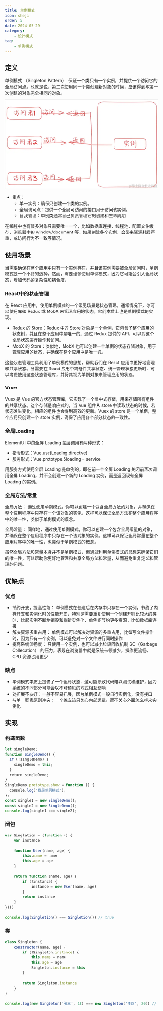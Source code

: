 ```yaml
---
title: 单例模式
icon: sheji
order: 5
date: 2024-05-29
category:
    - 设计模式
tag:
    - 单例模式
---
```


## 定义

单例模式 （Singleton Pattern），保证一个类只有一个实例，并提供一个访问它的全局访问点。也就是说，第二次使用同一个类创建新对象的时候，应该得到与第一次创建的对象完全相同的对象。

![ ](/img/designPattern/单例模式.png)

- 重点：
  - 单一实例：确保只创建一个类的实例。
  - 全局访问点：提供一个全局可访问的接口用于访问该实例。
  - 自我管理：单例类通常自己负责管理它的创建和生命周期

在编程中也有很多对象只需要唯一一个，比如数据库连接、线程池、配置文件缓存、浏览器中的 window/document 等，如果创建多个实例，会带来资源耗费严重，或访问行为不一致等情况。

## 使用场景

当需要确保在整个应用中只有一个实例存在，并且该实例需要被全局访问时，单例模式是一个不错的选择。然而，需要谨慎使用单例模式，因为它可能会引入全局状态，增加代码的复杂性和耦合度。

### React中的状态管理

在 React 应用中，使用单例模式的一个常见场景是状态管理。通常情况下，你可以使用库如 Redux 或 MobX 来管理应用的状态，它们本质上也是单例模式的实现。

- Redux 的 Store：Redux 中的 Store 对象是一个单例，它包含了整个应用的状态树，并且在整个应用中是唯一的。通过 Redux 提供的 API，可以对这个全局状态进行操作和访问。
- MobX 的 Store：类似地，MobX 也可以创建一个单例的状态存储对象，用于管理应用的状态，并确保在整个应用中是唯一的。

这些状态管理工具利用了单例模式的思想，帮助我们在 React 应用中更好地管理和共享状态。当需要在 React 应用中跨组件共享状态、统一管理状态更新时，可以考虑使用这些状态管理库，并将其视为单例对象来管理应用的状态。

### Vuex

Vuex 是 Vue 的官方状态管理库，它实现了一个集中式存储，用来存储所有组件的共享状态。这个存储是响应式的，当 Vue 组件从 store 中读取状态的时候，若状态发生变化，相应的组件也会得到高效的更新。Vuex 的 store 是一个单例，整个应用只创建一个 store 实例，确保了应用各个部分状态的一致性。

### 全局Loading

ElementUI 中的全屏 Loading 蒙层调用有两种形式：

- 指令形式：Vue.use(Loading.directive)
- 服务形式：Vue.prototype.$loading = service

用服务方式使用全屏 Loading 是单例的，即在前一个全屏 Loading 关闭前再次调用全屏 Loading，并不会创建一个新的 Loading 实例，而是返回现有全屏 Loading 的实例。

### 全局方法/常量

全局方法： 通过使用单例模式，你可以创建一个包含全局方法的对象，并确保在整个应用程序中只存在一个该对象的实例。这样可以保证全局方法在整个应用程序中的唯一性，类似于单例模式的概念。

全局常量： 同样地，通过使用单例模式，你可以创建一个包含全局常量的对象，并确保在整个应用程序中只存在一个该对象的实例。这样可以保证全局常量在整个应用程序中的唯一性，也类似于单例模式的概念。

虽然全局方法和常量本身并不是单例模式，但通过利用单例模式的思想来确保它们的唯一性，可以帮助你更好地管理和共享全局方法和常量，从而避免重复定义和管理的问题。

## 优缺点

### 优点

- 节约开支，提高性能： 单例模式在创建后在内存中只存在一个实例，节约了内存开支和实例化时的性能开支，特别是需要重复使用一个创建开销比较大的类时，比起实例不断地销毁和重新实例化，单例能节约更多资源，比如数据库连接
- 解决资源多重占用： 单例模式可以解决对资源的多重占用，比如写文件操作时，因为只有一个实例，可以避免对一个文件进行同时操作
- 提高系统流畅度： 只使用一个实例，也可以减小垃圾回收机制 GC（Garbage Collecation） 的压力，表现在浏览器中就是系统卡顿减少，操作更流畅，CPU 资源占用更少

### 缺点

- 单例模式本质上提供了一个全局状态，这可能导致代码难以测试和维护，因为系统的不同部分可能会以不可预见的方式相互影响
- 对扩展不友好：一般不容易扩展，因为单例模式一般自行实例化，没有接口
- 与单一职责原则冲突：一个类应该只关心内部逻辑，而不关心外面怎么样来实例化

## 实现

### 构造函数

```js
let singleDemo;
function SingleDemo() {
  if (!singleDemo) {
    singleDemo = this;
  }
  return singleDemo;
}
SingleDemo.prototype.show = function () {
  console.log("我是单例模式");
};
const single1 = new SingleDemo();
const single2 = new SingleDemo();
console.log(single1 === single2);
```

### 闭包

```js
var Singletion = (function () {
    var instance

    function User(name, age) {
        this.name = name
        this.age = age
    }

    return function (name, age) {
        if (!instance) {
            instance = new User(name, age)
        }
        return instance
    }
})()

console.log(Singletion() === Singletion()) // true
```

### 类

```js
class Singleton {
    constructor(name, age) {
        if (!Singleton.instance) {
            this.name = name
            this.age = age
            Singleton.instance = this
        }

        return Singleton.instance
    }
}

console.log(new Singleton('张三', 18) === new Singleton('李四', 20)) // true
```
